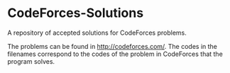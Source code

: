 # CodeForces-Solutions
A repository of accepted solutions for CodeForces problems.

The problems can be found in http://codeforces.com/. The codes in the filenames correspond to the codes of the problem in CodeForces that the program solves.
